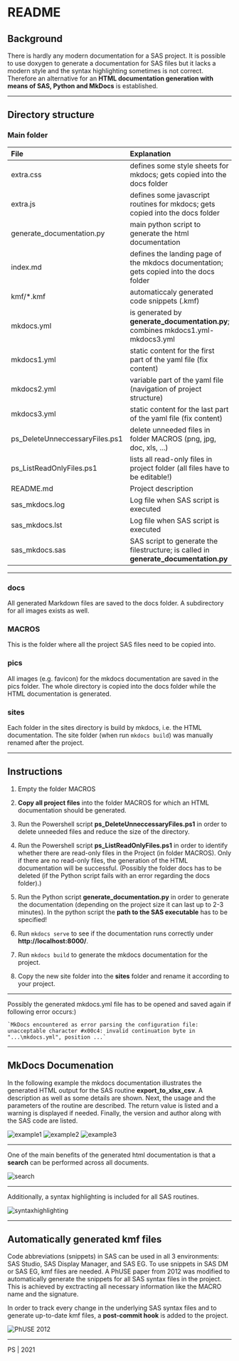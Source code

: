# README

## Background

There is hardly any modern documentation for a SAS project. It is possible to use doxygen to generate a documentation for SAS files but it lacks a modern style and the syntax highlighting sometimes is not correct. Therefore an alternative for an **HTML documentation generation with means of SAS, Python and MkDocs** is established.

---

## Directory structure

### Main folder

File                            | Explanation
:---                            | :---
extra.css                       | defines some style sheets for mkdocs; gets copied into the docs folder
extra.js                        | defines some javascript routines for mkdocs; gets copied into the docs folder
generate_documentation.py       | main python script to generate the html documentation
index.md                        | defines the landing page of the mkdocs documentation; gets copied into the docs folder
kmf/\*.kmf						| automaticcaly generated code snippets (.kmf)
mkdocs.yml                      | is generated by **generate_documentation.py**; combines mkdocs1.yml-mkdocs3.yml
mkdocs1.yml                     | static content for the first part of the yaml file (fix content)
mkdocs2.yml                     | variable part of the yaml file (navigation of project structure)
mkdocs3.yml                     | static content for the last part of the yaml file (fix content)
ps_DeleteUnneccessaryFiles.ps1  | delete unneeded files in folder MACROS (png, jpg, doc, xls, ...)
ps_ListReadOnlyFiles.ps1        | lists all read-only files in project folder (all files have to be editable!)
README.md                       | Project description
sas_mkdocs.log                  | Log file when SAS script is executed
sas_mkdocs.lst                  | Log file when SAS script is executed
sas_mkdocs.sas                  | SAS script to generate the filestructure; is called in **generate_documentation.py** 

---

### docs

All generated Markdown files are saved to the docs folder. A subdirectory for all images exists as well.

### MACROS

This is the folder where all the project SAS files need to be copied into.

### pics

All images (e.g. favicon) for the mkdocs documentation are saved in the pics folder. The whole directory is copied into the docs folder while the HTML documentation is generated.

### sites

Each folder in the sites directory is build by mkdocs, i.e. the HTML documentation. The site folder (when run `mkdocs build`) was manually renamed after the project. 

---

## Instructions

1. Empty the folder MACROS

2. **Copy all project files** into the folder MACROS for which an HTML documentation should be generated.

3. Run the Powershell script **ps_DeleteUnneccessaryFiles.ps1** in order to delete unneeded files and reduce the size of the directory.

4. Run the Powershell script **ps_ListReadOnlyFiles.ps1** in order to identify whether there are read-only files in the Project (in folder MACROS). Only if there are no read-only files, the generation of the HTML documentation will be successful. (Possibly the folder docs has to be deleted (if the Python script fails with an error regarding the docs folder).)

5. Run the Python script **generate_documentation.py** in order to generate the documentation (depending on the project size it can last up to 2-3 minutes). In the python script the **path to the SAS executable** has to be specified!

6. Run `mkdocs serve` to see if the documentation runs correctly under **http://localhost:8000/**.

7. Run `mkdocs build` to generate the mkdocs documentation for the project.

8. Copy the new site folder into the **sites** folder and rename it according to your project.

---

Possibly the generated mkdocs.yml file has to be opened and saved again if following error occurs:)

    `MkDocs encountered as error parsing the configuration file: unacceptable character #x00c4: invalid continuation byte in "...\mkdocs.yml", position ...`

---

## MkDocs Documenation

In the following example the mkdocs documentation illustrates the generated HTML output for the SAS routine **export_to_xlsx_csv**. A description as well as some details are shown. Next, the usage and the parameters of the routine are described. The return value is listed and a warning is displayed if needed. Finally, the version and author along with the SAS code are listed.

![example1](https://github.com/pseboek/SAS_to_MkDocs/blob/master/img/p1.PNG)
![example2](https://github.com/pseboek/SAS_to_MkDocs/blob/master/img/p2.PNG)
![example3](https://github.com/pseboek/SAS_to_MkDocs/blob/master/img/p3.PNG)

---

One of the main benefits of the generated html documentation is that a **search** can be performed across all documents.

![search](https://github.com/pseboek/SAS_to_MkDocs/blob/master/img/p4.PNG)

---

Additionally, a syntax highlighting is included for all SAS routines.

![syntaxhighlighting](https://github.com/pseboek/SAS_to_MkDocs/blob/master/img/p5.PNG)

---

## Automatically generated kmf files

Code abbreviations (snippets) in SAS can be used in all 3 environments: SAS Studio, SAS Display Manager, and SAS EG. To use snippets in SAS DM or SAS EG, kmf files are needed. A PhUSE paper from 2012 was modified to automatically generate the snippets for all SAS syntax files in the project. This is achieved by exctracting all necessary information like the MACRO name and the signature. 

In order to track every change in the underlying SAS syntax files and to generate up-to-date kmf files, a **post-commit hook** is added to the project.

![PhUSE 2012](https://www.google.de/url?sa=t&rct=j&q=&esrc=s&source=web&cd=&ved=2ahUKEwjInoWPkPvyAhXVRfEDHXfTC28QFnoECAIQAQ&url=https%3A%2F%2Fwww.lexjansen.com%2Fphuse%2F2012%2Fcc%2FCC03.pdf&usg=AOvVaw3tv8XUPG8rdPJQOAP_nqHB)

---

PS | 2021
